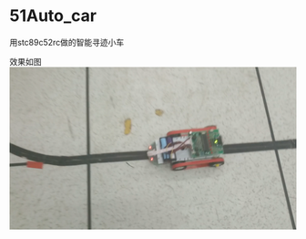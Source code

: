 # 51Auto_car
用stc89c52rc做的智能寻迹小车

效果如图
![xiaoguo](https://raw.githubusercontent.com/LiuXinyu12378/51Auto_car/master/picture/QQ%E6%88%AA%E5%9B%BE20180917224057.png)
